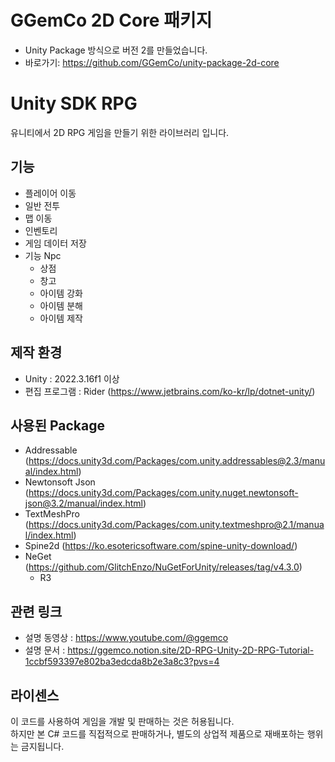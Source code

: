 # GGemCo 2D Core 패키지
- Unity Package 방식으로 버전 2를 만들었습니다.
- 바로가기: https://github.com/GGemCo/unity-package-2d-core

# Unity SDK RPG
유니티에서 2D RPG 게임을 만들기 위한 라이브러리 입니다.

## 기능
- 플레이어 이동
- 일반 전투
- 맵 이동
- 인벤토리
- 게임 데이터 저장
- 기능 Npc
  - 상점
  - 창고
  - 아이템 강화
  - 아이템 분해
  - 아이템 제작

## 제작 환경
- Unity : 2022.3.16f1 이상
- 편집 프로그램 : Rider (https://www.jetbrains.com/ko-kr/lp/dotnet-unity/)

## 사용된 Package
- Addressable (https://docs.unity3d.com/Packages/com.unity.addressables@2.3/manual/index.html)
- Newtonsoft Json (https://docs.unity3d.com/Packages/com.unity.nuget.newtonsoft-json@3.2/manual/index.html)
- TextMeshPro (https://docs.unity3d.com/Packages/com.unity.textmeshpro@2.1/manual/index.html)
- Spine2d (https://ko.esotericsoftware.com/spine-unity-download/)
- NeGet (https://github.com/GlitchEnzo/NuGetForUnity/releases/tag/v4.3.0)
  - R3

## 관련 링크
- 설명 동영상 : https://www.youtube.com/@ggemco
- 설명 문서 : https://ggemco.notion.site/2D-RPG-Unity-2D-RPG-Tutorial-1ccbf593397e802ba3edcda8b2e3a8c3?pvs=4

## 라이센스
이 코드를 사용하여 게임을 개발 및 판매하는 것은 허용됩니다.<br>
하지만 본 C# 코드를 직접적으로 판매하거나, 별도의 상업적 제품으로 재배포하는 행위는 금지됩니다.
